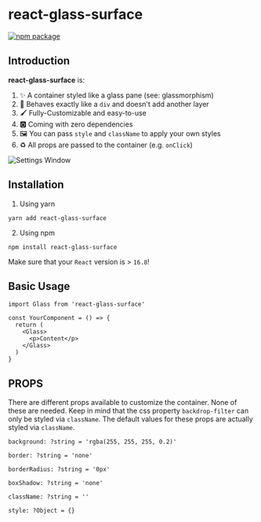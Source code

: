 # react-glass-surface

[![npm package][npm-badge]][npm]

## Introduction

**react-glass-surface** is:

1. ✨ A container styled like a glass pane (see: glassmorphism)     
2. 💞 Behaves exactly like a `div` and doesn't add another layer    
3. 🖌 Fully-Customizable and easy-to-use                            
4. 🅾 Coming with zero dependencies                                 
5. 🖼 You can pass `style` and `className` to apply your own styles
6. ♻ All props are passed to the container (e.g. `onClick`)

![Settings Window](https://raw.github.com/janketj/react-glass-surface/master/demo/screenshots/demo.png)

## Installation

1. Using yarn

```yarn add react-glass-surface```

2. Using npm

```npm install react-glass-surface```

Make sure that your `React` version is > `16.8`!

[npm-badge]: https://raster.shields.io/npm/v/react-glass-surface?style=flat-square
[npm]: https://www.npmjs.org/package/react-glass-surface

## Basic Usage

```
import Glass from 'react-glass-surface'

const YourComponent = () => {
  return (
    <Glass>
      <p>Content</p>
    </Glass>
  )
}
```

## PROPS

There are different props available to customize the container. None of these are needed. Keep in mind that the css property `backdrop-filter` can only be styled via `className`. The default values for these props are actually styled via `className`. 

```
background: ?string = 'rgba(255, 255, 255, 0.2)'

border: ?string = 'none'

borderRadius: ?string = '0px'

boxShadow: ?string = 'none'

className: ?string = ''

style: ?Object = {}
```

[build-badge]: https://img.shields.io/travis/user/repo/master.png?style=flat-square
[build]: https://travis-ci.org/user/repo

[npm-badge]: https://img.shields.io/npm/v/npm-package.png?style=flat-square
[npm]: https://www.npmjs.org/package/npm-package

[coveralls-badge]: https://img.shields.io/coveralls/user/repo/master.png?style=flat-square
[coveralls]: https://coveralls.io/github/user/repo
